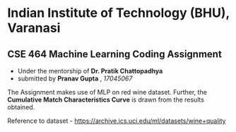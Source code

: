 # Indian Institute of Technology (BHU), Varanasi

## CSE 464 Machine Learning Coding Assignment

- Under the mentorship of **Dr. Pratik Chattopadhya**
- submitted by **Pranav Gupta** , _17045067_

The Assignment makes use of MLP on red wine dataset. Further, the **Cumulative Match Characteristics Curve** is drawn from the results obtained.

Reference to dataset - <https://archive.ics.uci.edu/ml/datasets/wine+quality>
